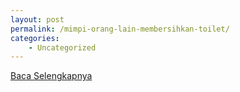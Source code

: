 ```yaml
---
layout: post
permalink: /mimpi-orang-lain-membersihkan-toilet/
categories:
    - Uncategorized
---
```


[Baca Selengkapnya](/01)